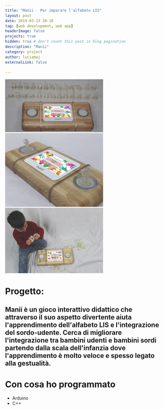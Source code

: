 ```yaml
---
title: "Manii - Per imparare l'alfabeto LIS"
layout: post
date: 2019-03-13 20:10
tag: [web development, web app]
headerImage: false
projects: true
hidden: true # don't count this post in blog pagination
description: "Manii"
category: project
author: luciamaj
externalLink: false

---
```


![image](/assets/images/manii/manii-1.jpeg)
![image](/assets/images/manii/manii-2.jpeg)
![image](/assets/images/manii/manii-3.jpeg)

# Progetto:
Manii è un gioco interattivo didattico che attraverso il suo aspetto divertente aiuta l'apprendimento dell'alfabeto LIS e l'integrazione del sordo-udente. 
Cerca di migliorare l'integrazione tra bambini udenti e bambini sordi partendo dalla scala dell'infanzia dove l'apprendimento è molto veloce e spesso legato alla gestualità.
---

# Con cosa ho programmato

- Arduino
- C++